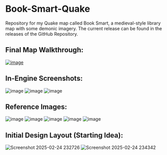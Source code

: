 # Book-Smart-Quake
Repository for my Quake map called Book Smart, a medieval-style library map with some demonic imagery. The current release can be found in the releases of the GitHub Repository.

## Final Map Walkthrough:
[![image](https://github.com/user-attachments/assets/333e17db-b8d9-4d2c-8b07-94f40c594b77)](https://youtu.be/gn9HQ-WliFk?si=JZvLXxwbFotTLIW1)

## In-Engine Screenshots:

![image](https://github.com/user-attachments/assets/66331206-d289-4fd7-aa22-78064d3a32df)
![image](https://github.com/user-attachments/assets/b3fe76da-ac21-4a63-bfe5-edeb1a9cc052)
![image](https://github.com/user-attachments/assets/e25f1b7d-239c-464a-af71-eeeb66aaa787)

## Reference Images:

![image](https://github.com/user-attachments/assets/511aaefc-0948-4fcb-92a6-2fa1f29af402)
![image](https://github.com/user-attachments/assets/73bedb54-5147-4bba-a83b-57c2c0af1ecd)
![image](https://github.com/user-attachments/assets/4c51369b-593f-4315-a9b5-d287b570ce57)
![image](https://github.com/user-attachments/assets/8f448712-32b7-4b8c-beb2-5bf633282421)
![image](https://github.com/user-attachments/assets/629c690e-e4a1-4f41-9f2c-3f2a9dcd242c)

## Initial Design Layout (Starting Idea):

![Screenshot 2025-02-24 232726](https://github.com/user-attachments/assets/f0d928c3-7c93-4a86-a38a-0af53f59a2ea)
![Screenshot 2025-02-24 234342](https://github.com/user-attachments/assets/543798b5-7676-4d7a-b1e4-0831a6ea428b)
